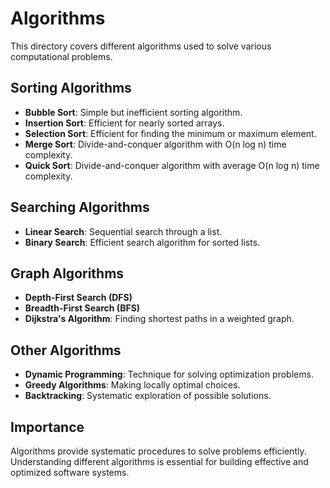 # Algorithms

This directory covers different algorithms used to solve various computational problems.

## Sorting Algorithms

- **Bubble Sort**: Simple but inefficient sorting algorithm.
- **Insertion Sort**: Efficient for nearly sorted arrays.
- **Selection Sort**:  Efficient for finding the minimum or maximum element.
- **Merge Sort**: Divide-and-conquer algorithm with O(n log n) time complexity.
- **Quick Sort**: Divide-and-conquer algorithm with average O(n log n) time complexity.

## Searching Algorithms

- **Linear Search**: Sequential search through a list.
- **Binary Search**: Efficient search algorithm for sorted lists.

## Graph Algorithms

- **Depth-First Search (DFS)**
- **Breadth-First Search (BFS)**
- **Dijkstra's Algorithm**: Finding shortest paths in a weighted graph.

## Other Algorithms

- **Dynamic Programming**: Technique for solving optimization problems.
- **Greedy Algorithms**: Making locally optimal choices.
- **Backtracking**: Systematic exploration of possible solutions.

## Importance

Algorithms provide systematic procedures to solve problems efficiently. Understanding different algorithms is essential for building effective and optimized software systems.